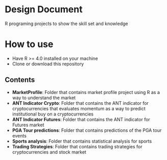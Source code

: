 # Design Document
R programing projects to show the skill set and knowledge 

# How to use
* Have R >= 4.0 installed on your machine
* Clone or download this repository

## Contents
* __MarketProfile__: Folder that contains market profile project using R as a way to understand the market
* __ANT Indicator Crypto__: Folder that contains the ANT indicator for cryptocurrencies that evaluates momentum as a way to predict institutional buy on a cryptocurrencies
* __ANT Indicator Futures__: Folder that contains the ANT indicator for Futures market
* __PGA Tour predictions__: Folder that contains predictions of the PGA tour events 
* __Sports analysis__: Folder that contains statistical analysis for sports
* __Trading Strategies__: Folder that contains trading strategies for cryptocurrencies and stock market

 
